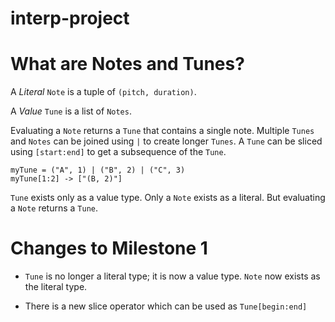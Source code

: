 # interp-project

# What are Notes and Tunes?

A <em>Literal</em> `Note` is a tuple of `(pitch, duration)`.

A <em>Value</em> `Tune` is a list of `Notes`.

Evaluating a `Note` returns a `Tune` that contains a single note. Multiple `Tunes`
and `Notes` can be joined using `|` to create longer `Tunes`. A `Tune` can be
sliced using `[start:end]` to get a subsequence of the `Tune`.

```
myTune = ("A", 1) | ("B", 2) | ("C", 3)
myTune[1:2] -> ["(B, 2)"]
```

`Tune` exists only as a value type. Only a `Note` exists as a literal. But
evaluating a `Note` returns a `Tune`.

# Changes to Milestone 1

- `Tune` is no longer a literal type; it is now a value type. `Note` now exists
  as the literal type.

- There is a new slice operator which can be used as `Tune[begin:end]`


